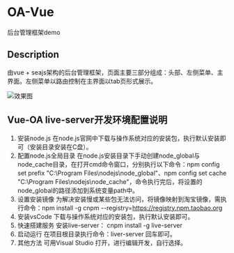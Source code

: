 # OA-Vue
后台管理框架demo

## Description
由vue + seajs架构的后台管理框架，页面主要三部分组成：头部、左侧菜单、主界面。左侧菜单以路由控制在主界面以tab页形式展示。

![效果图](https://github.com/dingqiuyue/OA-Vue/blob/master/demo.gif)

## Vue-OA  live-server开发环境配置说明
1. 安装node.js
在node.js官网中下载与操作系统对应的安装包，执行默认安装即可（安装目录安装在C盘）。
2. 配置node.js全局目录
在node.js安装目录下手动创建node_global与node_cache目录，在打开cmd命令窗口，分别执行以下命令：npm config set prefix "C:\Program Files\nodejs\node_global"、npm config set cache "C:\Program Files\nodejs\node_cache"，命令执行完后，将设置的node_global的路径添加到系统变量path中。
3. 设置安装镜像
为解决安装慢或某些包无法访问，将镜像映射到淘宝镜像，需执行命令：npm install -g cnpm --registry=https://registry.npm.taobao.org
4. 安装vsCode
下载与操作系统对应的安装包，执行默认安装即可。
5. 快速搭建服务
安装live-server： cnpm install -g live-server
6. 启动运行
在项目根目录执行命令：liver-server 回车即可。
7. 其他方法
可用Visual Studio 打开，进行编辑开发，自行选择。
